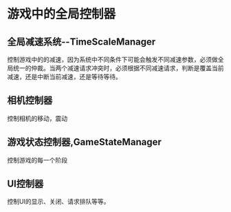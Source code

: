 # 游戏中的全局控制器
## 全局减速系统--TimeScaleManager
控制游戏中的的减速，因为系统中不同条件下可能会触发不同减速参数，必须做全局统一的仲裁。当两个减速请求冲突时，必须根据不同减速请求，判断是覆盖当前减速，还是中断当前减速，还是等待等待。
## 相机控制器
控制相机的移动，震动
## 游戏状态控制器,GameStateManager
控制游戏的每一个阶段
## UI控制器
控制UI的显示、关闭、请求排队等等。

